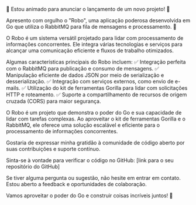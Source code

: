 🚀 Estou animado para anunciar o lançamento de um novo projeto! 🎉

Apresento com orgulho o "Robo", uma aplicação poderosa desenvolvida em Go que utiliza o RabbitMQ para fila de mensagens e processamento. 🐇

O Robo é um sistema versátil projetado para lidar com processamento de informações concorrentes. Ele integra várias tecnologias e serviços para alcançar uma comunicação eficiente e fluxos de trabalho otimizados.

Algumas características principais do Robo incluem:
✅ Integração perfeita com o RabbitMQ para publicação e consumo de mensagens.
✅ Manipulação eficiente de dados JSON por meio de serialização e desserialização.
✅ Integração com serviços externos, como envio de e-mails.
✅ Utilização do kit de ferramentas Gorilla para lidar com solicitações HTTP e roteamento.
✅ Suporte a compartilhamento de recursos de origem cruzada (CORS) para maior segurança.

O Robo é um projeto que demonstra o poder do Go e sua capacidade de lidar com tarefas complexas. Ao aproveitar o kit de ferramentas Gorilla e o RabbitMQ, ele oferece uma solução escalável e eficiente para o processamento de informações concorrentes.

Gostaria de expressar minha gratidão à comunidade de código aberto por suas contribuições e suporte contínuo.

Sinta-se à vontade para verificar o código no GitHub: [link para o seu repositório do GitHub]

Se tiver alguma pergunta ou sugestão, não hesite em entrar em contato. Estou aberto a feedback e oportunidades de colaboração.

Vamos aproveitar o poder do Go e construir coisas incríveis juntos! 🚀
